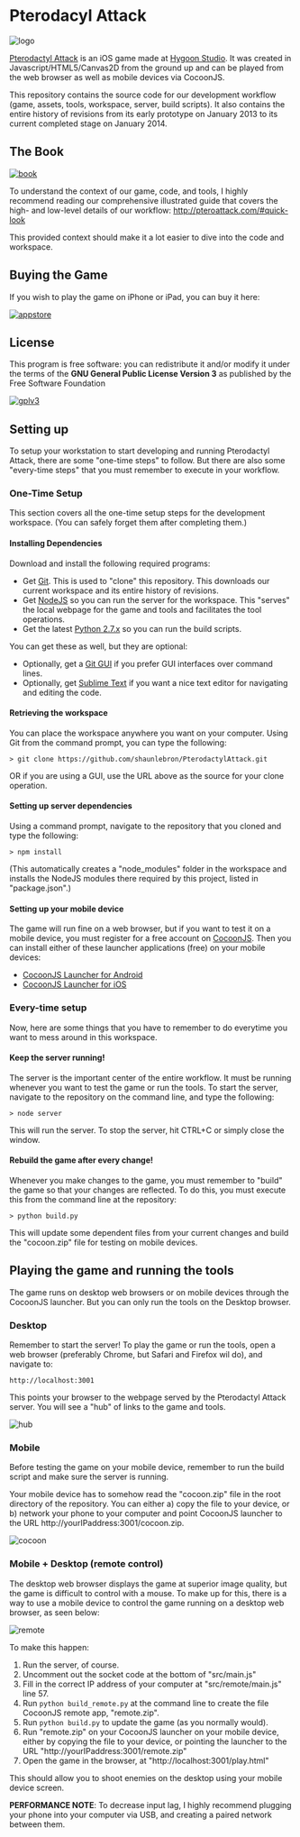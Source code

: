 # Pterodacyl Attack

![logo](readme/logo.png)

[Pterodactyl Attack](http://pteroattack.com) is an iOS game made at [Hygoon
Studio](http://hygoon.com).  It was created in Javascript/HTML5/Canvas2D from
the ground up and can be played from the web browser as well as mobile devices
via CocoonJS.

This repository contains the source code for our development workflow (game,
assets, tools, workspace, server, build scripts).  It also contains the entire history
of revisions from its early prototype on January 2013 to its current completed
stage on January 2014.

## The Book

[![book](readme/book.png)](http://pteroattack.com/#quick-look)

To understand the context of our game, code, and tools, I highly recommend
reading our comprehensive illustrated guide that covers the high- and low-level
details of our workflow: <http://pteroattack.com/#quick-look>

This provided context should make it a lot easier to dive into the code
and workspace.

## Buying the Game

If you wish to play the game on iPhone or iPad, you can buy it here:

[![appstore](readme/appstore.png)](https://itunes.apple.com/us/app/pterodactyl-attack/id786862892?mt=8&ign-mpt=uo%3D4)

## License

This program is free software: you can redistribute it and/or modify it under
the terms of the __GNU General Public License Version 3__ as published by the Free
Software Foundation

[![gplv3](readme/gplv3.png)](http://www.gnu.org/licenses/gpl-3.0.html)

## Setting up

To setup your workstation to start developing and running Pterodactyl Attack,
there are some "one-time steps" to follow. But there are also some "every-time
steps" that you must remember to execute in your workflow.

### One-Time Setup

This section covers all the one-time setup steps for the development workspace.
(You can safely forget them after completing them.)

#### Installing Dependencies 

Download and install the following required programs:

- Get [Git](http://git-scm.com/downloads). This is used to "clone" this repository.  This downloads our current workspace and its entire history of revisions.
- Get [NodeJS](http://nodejs.org/download/) so you can run the server for the workspace.  This "serves" the local webpage for the game and tools and facilitates
the tool operations.
- Get the latest [Python 2.7.x](http://www.python.org/download/) so you can run the build scripts.

You can get these as well, but they are optional:

- Optionally, get a [Git GUI](http://git-scm.com/downloads/guis) if you prefer GUI interfaces over command lines.
- Optionally, get [Sublime Text](http://www.sublimetext.com/) if you want a nice text editor for navigating and editing the code.

#### Retrieving the workspace

You can place the workspace anywhere you want on your computer.  Using Git from
the command prompt, you can type the following:

```
> git clone https://github.com/shaunlebron/PterodactylAttack.git
```

OR if you are using a GUI, use the URL above as the source for your clone operation.

#### Setting up server dependencies

Using a command prompt, navigate to the repository that you cloned and type the following:

```
> npm install
```

(This automatically creates a "node_modules" folder in the workspace and installs the NodeJS
modules there required by this project, listed in "package.json".)

#### Setting up your mobile device

The game will run fine on a web browser, but if you want to test it on a mobile
device, you must register for a free account on
[CocoonJS](https://www.ludei.com/cocoonjs/).  Then you can install either of these
launcher applications (free) on your mobile devices:

- [CocoonJS Launcher for Android](https://play.google.com/store/apps/details?id=com.ideateca.cocoonjslauncher)
- [CocoonJS Launcher for iOS](https://itunes.apple.com/us/app/cocoonjs-by-ludei/id519623307?mt=8)

### Every-time setup

Now, here are some things that you have to remember to do everytime you want to
mess around in this workspace.

#### Keep the server running!

The server is the important center of the entire workflow.  It must be
running whenever you want to test the game or run the tools.  To start the
server, navigate to the repository on the command line, and type the following:

```
> node server
```

This will run the server. To stop the server, hit CTRL+C or simply close the window.

#### Rebuild the game after every change!

Whenever you make changes to the game, you must remember to "build" the game so
that your changes are reflected.  To do this, you must execute this from the
command line at the repository:

```
> python build.py
```

This will update some dependent files from your current changes and build the
"cocoon.zip" file for testing on mobile devices.

## Playing the game and running the tools

The game runs on desktop web browsers or on mobile devices through the CocoonJS
launcher.  But you can only run the tools on the Desktop browser.

### Desktop

Remember to start the server!  To play the game or run the tools, open a web
browser (preferably Chrome, but Safari and Firefox wil do), and navigate to:

```
http://localhost:3001
```

This points your browser to the webpage served by the Pterodactyl Attack
server.  You will see a "hub" of links to the game and tools.

![hub](readme/hub.png)

### Mobile

Before testing the game on your mobile device, remember to run the build script 
and make sure the server is running.

Your mobile device has to somehow read the "cocoon.zip" file in the root
directory of the repository.  You can either a) copy the file to your device,
or b) network your phone to your computer and point CocoonJS launcher to the
URL http://yourIPaddress:3001/cocoon.zip.

![cocoon](readme/cocoon.png)

### Mobile + Desktop (remote control)

The desktop web browser displays the game at superior image quality, but the
game is difficult to control with a mouse.  To make up for this, there is a way
to use a mobile device to control the game running on a desktop web browser, as
seen below:

![remote](readme/remote.jpg)

To make this happen:

1. Run the server, of course.
2. Uncomment out the socket code at the bottom of "src/main.js"
3. Fill in the correct IP address of your computer at "src/remote/main.js" line 57.
4. Run `python build_remote.py` at the command line to create the file CocoonJS remote app, "remote.zip".
5. Run `python build.py` to update the game (as you normally would).
6. Run "remote.zip" on your CocoonJS launcher on your mobile device, either by copying the file to your device, or pointing the launcher to the URL "http://yourIPaddress:3001/remote.zip"
7. Open the game in the browser, at "http://localhost:3001/play.html"

This should allow you to shoot enemies on the desktop using your mobile device screen.

__PERFORMANCE NOTE__: To decrease input lag, I highly recommend plugging your phone into your computer via USB, and creating a paired network between them.
